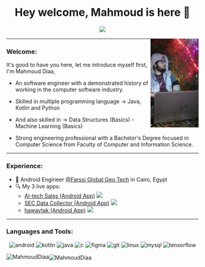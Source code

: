 
<h1 align="center">Hey welcome, Mahmoud is here 👋</h1>
<p align="center">
    <a href="https://www.linkedin.com/in/mahmoud-diaa-6a3587133/"><img src="https://img.shields.io/badge/linkedin-%230177B5?style=flat&logo=linkedin&logoColor=white"/></a>
  </p>
  
  <img src="https://github.com/MahmoudDiaa/MahmoudDiaa/blob/master/WhatsApp%20Image%202020-09-08%20at%2011.01.12%20AM.jpeg" align="right" width="25%"/>


---

### Welcome:

It's good to have you here, let me introduce myself first, I'm Mahmoud Diaa,

- An  software engineer with a demonstrated history of working in the computer software industry.

- Skilled in multiple programming language -> Java, Kotlin and Python

- And also skilled in -> Data Structures (Basics) - Machine Learning (Basics)

- Strong engineering professional with a Bachelor's Degree focused in Computer Science from
Faculty of Computer and Information Science.


---


### Experience:

- 🔭 Android Engineer [@Farssi Global Geo Tech](http://ekc-egypt.com) in Cairo, Egypt
- 🔍 My 3 live apps: 
  - [Al-tech Sales (Android App)](https://play.google.com/store/apps/details?id=com.ekc.sales)  <a href="https://play.google.com/store/apps/details?id=com.ekc.sales"><img src="https://img.shields.io/badge/-%2300EACE?style=flat&logo=google%20play&logoColor=white"/></a>
  - [SEC Data Collector (Android App)](https://play.google.com/store/apps/details?id=com.ekc.ekccollector)  <a href="https://play.google.com/store/apps/details?id=com.ekc.ekccollector"><img src="https://img.shields.io/badge/-%2300EACE?style=flat&logo=google%20play&logoColor=white"/></a>
  - [hawaytak (Android App)](https://play.google.com/store/apps/details?id=com.hawaytak.app)  <a href="https://play.google.com/store/apps/details?id=com.hawaytak.app"><img src="https://img.shields.io/badge/-%2300EACE?style=flat&logo=google%20play&logoColor=white"/></a>


---

### Languages and Tools:

<p align="center"><img src="https://www.vectorlogo.zone/logos/android/android-official.svg" alt="android" width="40" height="40" title ="Android"/> <img src="https://www.vectorlogo.zone/logos/kotlinlang/kotlinlang-icon.svg" alt="kotlin" width="40" height="40" title ="Kotlin"/> <img src="https://www.vectorlogo.zone/logos/java/java-vertical.svg" alt="java" width="40" height="40" title ="Java"/> <img src="https://devicon.dev/devicon.git/icons/csharp/csharp-original.svg" alt="c" width="40" height="40" title ="C# Language"/>
  <img src="https://www.vectorlogo.zone/logos/figma/figma-icon.svg" alt="figma" width="40" height="40" title ="Figma"/>
  <img src="https://www.vectorlogo.zone/logos/git-scm/git-scm-icon.svg" alt="git" width="40" height="40" title ="Git lab"/> <img src="https://devicons.github.io/devicon/devicon.git/icons/linux/linux-original.svg" alt="linux" width="40" height="40" title ="Linux"/> <img src="https://devicons.github.io/devicon/devicon.git/icons/mysql/mysql-original-wordmark.svg" alt="mysql" width="40" height="40"  title ="MySQL"/> <img src="https://www.vectorlogo.zone/logos/tensorflow/tensorflow-icon.svg" alt="tensorflow" width="40" height="40" title ="Tenserflow"/></p>
  <img align="left" src="https://github-readme-stats.vercel.app/api/top-langs/?username=MahmoudDiaa&layout=compact&hide=html" alt="MahmoudDiaa" />

<img align="center" src="https://github-readme-stats.vercel.app/api?username=mahmoudDiaa&show_icons=true" alt="MahmoudDiaa" />
